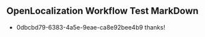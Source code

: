 ## OpenLocalization Workflow Test MarkDown

* 0dbcbd79-6383-4a5e-9eae-ca8e92bee4b9 
thanks!



<!--HONumber=Jan16_HO4-->
